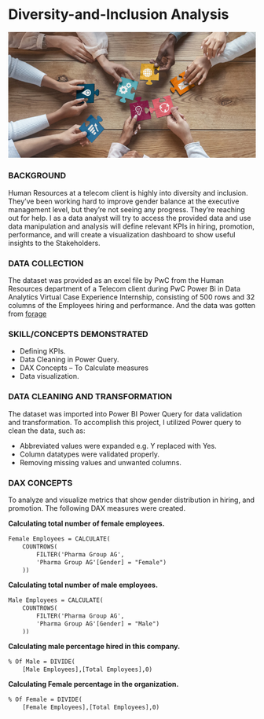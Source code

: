 # Diversity-and-Inclusion Analysis

![](diw.jpg)

### BACKGROUND
Human Resources at a telecom client is highly into diversity and inclusion. They’ve been working hard to improve gender balance at the executive management level, but they’re not seeing any progress. They’re reaching out for help. I as a data analyst will try to access the provided data and use data manipulation and analysis will define relevant KPIs in hiring, promotion, performance, and will create a visualization dashboard to show useful insights to the Stakeholders.

### DATA COLLECTION
The dataset was provided as an excel file by PwC from the Human Resources department of a Telecom client during PwC Power Bi in Data Analytics Virtual Case Experience Internship, consisting of 500 rows and 32 columns of the Employees hiring and performance. And the data was gotten from [forage](https://cdn.theforage.com/vinternships/companyassets/4sLyCPgmsy8DA6Dh3/03%20Diversity-Inclusion-Dataset.xlsx)

### SKILL/CONCEPTS DEMONSTRATED
- Defining KPIs.
- Data Cleaning in Power Query.
- DAX Concepts – To Calculate measures
- Data visualization.

### DATA CLEANING AND TRANSFORMATION
The dataset was imported into Power BI Power Query for data validation and transformation.
To accomplish this project, I utilized Power query to clean the data, such as:
- Abbreviated values were expanded e.g. Y replaced with Yes.
- Column datatypes were validated properly.
- Removing missing values and unwanted columns.

### DAX CONCEPTS
To analyze and visualize metrics that show gender distribution in hiring, and promotion. The following DAX measures were created.

**Calculating total number of female employees.**

```
Female Employees = CALCULATE(
    COUNTROWS(
        FILTER('Pharma Group AG',
        'Pharma Group AG'[Gender] = "Female")
    ))
```
**Calculating total number of male employees.**

```
Male Employees = CALCULATE(
    COUNTROWS(
        FILTER('Pharma Group AG',
        'Pharma Group AG'[Gender] = "Male")
    ))
```
**Calculating male percentage hired in this company.**
```
% Of Male = DIVIDE(
    [Male Employees],[Total Employees],0)
```
**Calculating Female percentage in the organization.**
```
% Of Female = DIVIDE(
    [Female Employees],[Total Employees],0)
```

